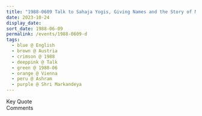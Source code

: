 ```yaml
---
title: "1988-0609 Talk to Sahaja Yogis, Giving Names and the Story of Mārkaṇḍeya, Āśhram, Josef Melichar Gasse 20, Vienna, Austria"
date: 2023-10-24
display_date: 
sort_date: 1988-06-09
permalink: /events/1988-0609-d
tags:
  - blue @ English
  - brown @ Austria
  - crimson @ 1988
  - deeppink @ Talk
  - green @ 1988-06
  - orange @ Vienna
  - peru @ Ashram
  - purple @ Shri Markandeya
---
```


<wave-list>
  <list-title color="green" width="75">Key Quote</list-title>
  <list-item color="BlanchedAlmond"  width="200"></list-item>
  <list-item color="Lavender"></list-item>
  <list-item color="BlanchedAlmond"></list-item>
</wave-list>

<br>

<wave-list>
  <list-title color="green" width="75">Comments</list-title>
  <list-item color="BlanchedAlmond"  width="200"></list-item>
  <list-item color="Lavender"></list-item>
  <list-item color="BlanchedAlmond"></list-item>
</wave-list>